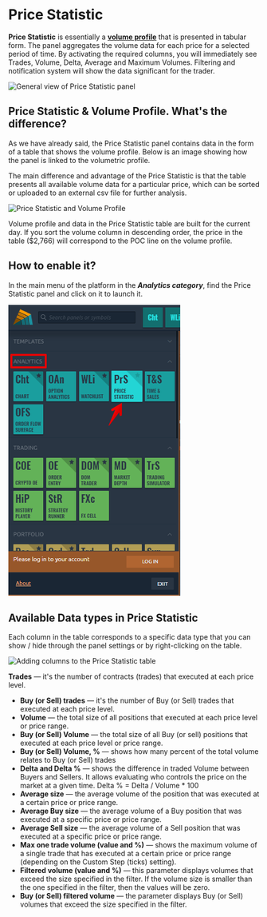 # Price Statistic



**Price Statistic** is essentially a [**volume profile**](chart/volume-analysis-tools-or-volume-profiles-or-footprint-chart-or-vwap/volume-profiles.md) that is presented in tabular form. The panel aggregates the volume data for each price for a selected period of time. By activating the required columns, you will immediately see Trades, Volume, Delta, Average and Maximum Volumes. Filtering and notification system will show the data significant for the trader.

![General view of Price Statistic panel](https://blobscdn.gitbook.com/v0/b/gitbook-28427.appspot.com/o/assets%2F-LD6FsRvQ3jgwJIg6O7r%2F-L\_I24Yxv14WDjkEeL9J%2F-L\_I3DeKIuPEGmrBP-nl%2FPrice%20Statistic%20general%20view.png?alt=media\&token=fd3e5301-ae16-496e-9dab-88e1d4948e24)

## Price Statistic & Volume Profile. What's the difference? <a href="#price-statistic-and-volume-profile-whats-the-difference" id="price-statistic-and-volume-profile-whats-the-difference"></a>

As we have already said, the Price Statistic panel contains data in the form of a table that shows the volume profile. Below is an image showing how the panel is linked to the volumetric profile.

The main difference and advantage of the Price Statistic is that the table presents all available volume data for a particular price, which can be sorted or uploaded to an external csv file for further analysis.

![Price Statistic and Volume Profile](https://blobscdn.gitbook.com/v0/b/gitbook-28427.appspot.com/o/assets%2F-LD6FsRvQ3jgwJIg6O7r%2F-L\_NOm0eBpyrq5Cx9om2%2F-L\_NqstDgTx5MNmPDGQP%2FChart%20and%20price%20statistic.png?alt=media\&token=8d84f7aa-6695-4763-8272-879ab6f399f1)

Volume profile and data in the Price Statistic table are built for the current day. If you sort the volume column in descending order, the price in the table ($2,766) will correspond to the POC line on the volume profile.

## How to enable it? <a href="#how-to-enable-it" id="how-to-enable-it"></a>

In the main menu of the platform in the _**Analytics category**_, find the Price Statistic panel and click on it to launch it.

![Launch the Price Statistic panel](<../.gitbook/assets/3 (1).png>)

## Available Data types in Price Statistic <a href="#availalbe-data-types-in-price-statistic" id="availalbe-data-types-in-price-statistic"></a>

Each column in the table corresponds to a specific data type that you can show / hide through the panel settings or by right-clicking on the table.

![Adding columns to the Price Statistic table](https://blobscdn.gitbook.com/v0/b/gitbook-28427.appspot.com/o/assets%2F-LD6FsRvQ3jgwJIg6O7r%2F-L\_Nu19J5ilUz3Ofh\_bu%2F-L\_Nxx9HJONsoColTwZW%2Fadd%20columns%20to%20price%20statistic.gif?alt=media\&token=637e7c01-56ef-49d6-a852-a4f108b362da)

**Trades** — it's the number of contracts (trades) that executed at each price level.

* **Buy (or Sell) trades** — it's the number of Buy (or Sell) trades that executed at each price level.
* **Volume** — the total size of all positions that executed at each price level or price range.
* **Buy (or Sell) Volume** — the total size of all Buy (or sell) positions that executed at each price level or price range.
* **Buy (or Sell) Volume, %** — shows how many percent of the total volume relates to Buy (or Sell) trades
* **Delta and Delta %** — shows the difference in traded Volume between Buyers and Sellers. It allows evaluating who controls the price on the market at a given time. Delta % = Delta / Volume \* 100
* **Average size** — the average volume of the position that was executed at a certain price or price range.
* **Average Buy size** — the average volume of a Buy position that was executed at a specific price or price range.
* **Average Sell size** — the average volume of a Sell position that was executed at a specific price or price range.
* **Max one trade volume (value and %)** — shows the maximum volume of a single trade that has executed at a certain price or price range (depending on the Custom Step (ticks) setting).
* **Filtered volume (value and %)** — this parameter displays volumes that exceed the size specified in the filter. If the volume size is smaller than the one specified in the filter, then the values will be zero.
* **Buy (or Sell) filtered volume** — the parameter displays Buy (or Sell) volumes that exceed the size specified in the filter.
